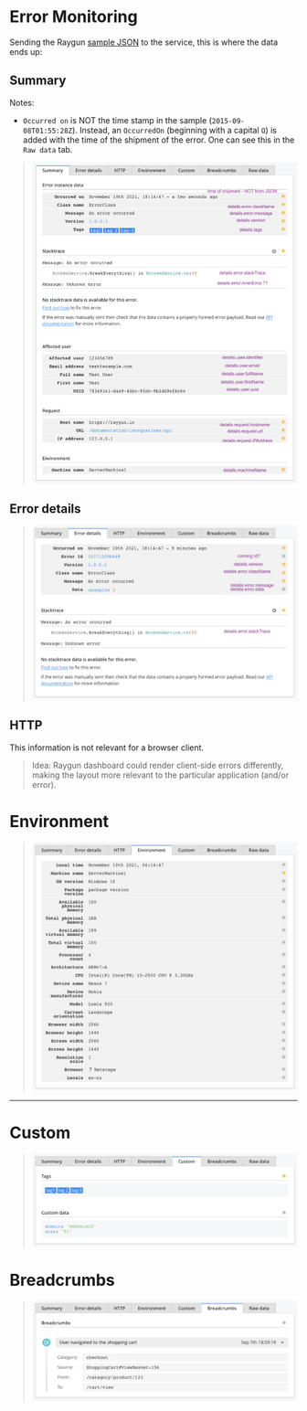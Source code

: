 # Error Monitoring

Sending the Raygun [sample JSON](https://raygun.com/documentation/product-guides/crash-reporting/api/) to the service, this is where the data ends up:

<!-- REMOVE
||visible in dashboard|
|---|---|
|`occurredOn`||
|**`details.`**||
|&nbsp;&nbsp;`machineName`||
|&nbsp;&nbsp;`groupingKey`||
-->

## Summary

Notes:

- `Occurred on` is NOT the time stamp in the sample (`2015-09-08T01:55:28Z`). Instead, an `OccurredOn` (beginning with a capital `O`) is added with the time of the shipment of the error. One can see this in the `Raw data` tab.

   <!-- tbd. What if `occurredOn` is shipped with capital??? -->   
   

>![](.images/dash-summary.png)

## Error details

>![](.images/dash-error-details.png)

## HTTP

This information is not relevant for a browser client. 

>Idea: Raygun dashboard could render client-side errors differently, making the layout more relevant to the particular application (and/or error).

<!-- Skipping since not relevant for browser client
>![](.images/dash-http.png)
-->

<!-- tbd. We could store page information here, also for SPAs.
-->

# Environment

>![](.images/dash-environment.png)

---

# Custom 

>![](.images/dash-custom.png)

# Breadcrumbs

>![](.images/dash-breadcrumbs.png)
